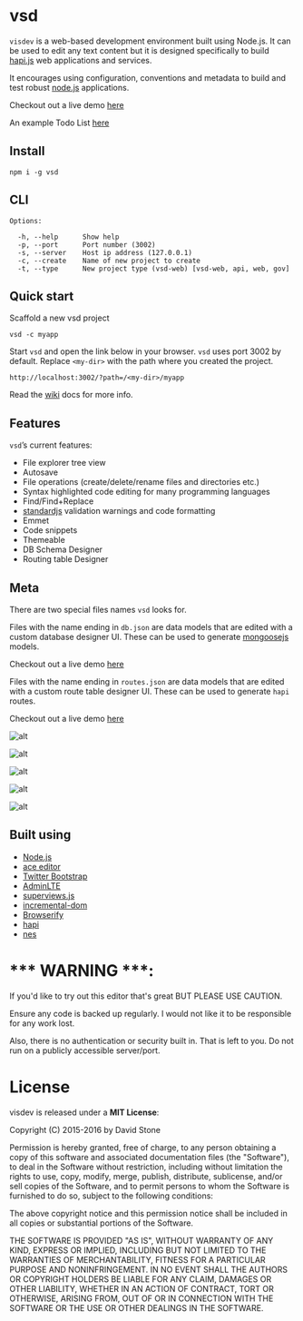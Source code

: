 # vsd

`visdev` is a web-based development environment built using Node.js.
It can be used to edit any text content but it is designed specifically to build [hapi.js](http://hapijs.com) web applications and services.

It encourages using configuration, conventions and metadata to build and test robust [node.js](https://nodejs.org/) applications.

Checkout out a live demo [here](https://visual-dev.herokuapp.com/?path=/app/docs/demo)

An example Todo List [here](https://github.com/davidjamesstone/vsd-example-todo)

## Install
`npm i -g vsd`

## CLI
```
Options:

  -h, --help      Show help
  -p, --port      Port number (3002)
  -s, --server    Host ip address (127.0.0.1)
  -c, --create    Name of new project to create
  -t, --type      New project type (vsd-web) [vsd-web, api, web, gov]
```

## Quick start

Scaffold a new vsd project

`vsd -c myapp`

Start `vsd` and open the link below in your browser.
`vsd` uses port 3002 by default. 
Replace `<my-dir>` with the path where you created the project. 

`http://localhost:3002/?path=/<my-dir>/myapp`

Read the [wiki](https://github.com/davidjamesstone/vsd/wiki) docs for more info.

## Features

`vsd`’s current features:

- File explorer tree view
- Autosave
- File operations (create/delete/rename files and directories etc.)
- Syntax highlighted code editing for many programming languages
- Find/Find+Replace
- [standardjs](standardjs.com) validation warnings and code formatting
- Emmet
- Code snippets
- Themeable
- DB Schema Designer
- Routing table Designer


## Meta

There are two special files names `vsd` looks for. 

Files with the name ending in `db.json` are data models that are edited with a custom database designer UI.
These can be used to generate [mongoosejs](http://mongoosejs.com/) models.

Checkout out a live demo [here](https://visual-dev.herokuapp.com/?path=/app/docs/demo#db/db.json)



Files with the name ending in `routes.json` are data models that are edited with a custom route table designer UI.
These can be used to generate `hapi` routes.

Checkout out a live demo [here](https://visual-dev.herokuapp.com/?path=/app/docs/demo#server/routes/routes.json)

![alt](http://davidjamesstone.github.io/vsd/1.png)

![alt](http://davidjamesstone.github.io/vsd/2.png)

![alt](http://davidjamesstone.github.io/vsd/3.png)

![alt](http://davidjamesstone.github.io/vsd/4.png)

![alt](http://davidjamesstone.github.io/vsd/5.png)

## Built using

- [Node.js](https://github.com/joyent/node)
- [ace editor](https://github.com/ajaxorg/ace)
- [Twitter Bootstrap](https://github.com/twbs/bootstrap)
- [AdminLTE](https://almsaeedstudio.com/themes/AdminLTE/index2.html)
- [superviews.js](https://github.com/davidjamesstone/superviews.js)
- [incremental-dom](http://google.github.io/incremental-dom)
- [Browserify](https://github.com/substack/node-browserify)
- [hapi](https://github.com/hapijs/hapi)
- [nes](https://github.com/hapijs/nes)

*** WARNING ***:
================
If you'd like to try out this editor that's great BUT PLEASE USE CAUTION.

Ensure any code is backed up regularly.
I would not like it to be responsible for any work lost.

Also, there is no authentication or security built in. That is left to you. Do not run on a publicly accessible server/port.

License
=======

visdev is released under a **MIT License**:

Copyright (C) 2015-2016 by David Stone

Permission is hereby granted, free of charge, to any person obtaining a copy
of this software and associated documentation files (the "Software"), to deal
in the Software without restriction, including without limitation the rights
to use, copy, modify, merge, publish, distribute, sublicense, and/or sell
copies of the Software, and to permit persons to whom the Software is
furnished to do so, subject to the following conditions:

The above copyright notice and this permission notice shall be included in
all copies or substantial portions of the Software.

THE SOFTWARE IS PROVIDED "AS IS", WITHOUT WARRANTY OF ANY KIND, EXPRESS OR
IMPLIED, INCLUDING BUT NOT LIMITED TO THE WARRANTIES OF MERCHANTABILITY,
FITNESS FOR A PARTICULAR PURPOSE AND NONINFRINGEMENT. IN NO EVENT SHALL THE
AUTHORS OR COPYRIGHT HOLDERS BE LIABLE FOR ANY CLAIM, DAMAGES OR OTHER
LIABILITY, WHETHER IN AN ACTION OF CONTRACT, TORT OR OTHERWISE, ARISING FROM,
OUT OF OR IN CONNECTION WITH THE SOFTWARE OR THE USE OR OTHER DEALINGS IN
THE SOFTWARE.
